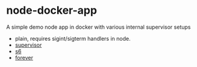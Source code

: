 # node-docker-app

A simple demo node app in docker with various internal supervisor setups

- plain, requires sigint/sigterm handlers in node.
- [supervisor](http://supervisord.org/)
- [s6](https://github.com/just-containers/s6-overlay)
- [forever](https://github.com/foreverjs/forever)

